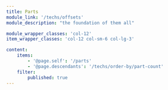 ```yaml
---
title: Parts
module_link: '/techs/offsets'
module_description: "the foundation of them all"

module_wrapper_classes: 'col-12'
item_wrapper_classes: 'col-12 col-sm-6 col-lg-3'

content:
    items: 
        - '@page.self': '/parts'
        - '@page.descendants': '/techs/order-by/part-count'
    filter:
        published: true
---
```

